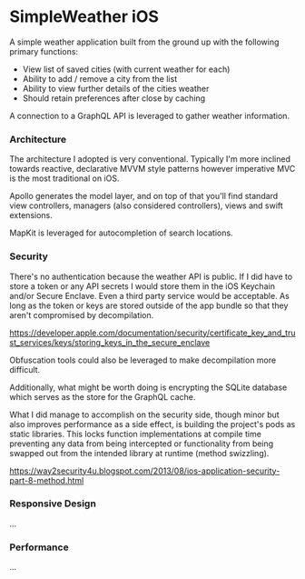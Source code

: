 # SimpleWeather iOS
A simple weather application built from the ground up with the following primary functions:
- View list of saved cities (with current weather for each)
- Ability to add / remove a city from the list
- Ability to view further details of the cities weather
- Should retain preferences after close by caching

A connection to a GraphQL API is leveraged to gather weather information.

### Architecture
The architecture I adopted is very conventional. Typically I'm more inclined towards reactive, 
declarative MVVM style patterns however imperative MVC is the most traditional on iOS. 

Apollo generates the model layer, and on top of that you'll find standard view controllers,
managers (also considered controllers), views and swift extensions.

MapKit is leveraged for autocompletion of search locations.

### Security
There's no authentication because the weather API is public. If I did have to store a token or any API secrets 
I would store them in the iOS Keychain and/or Secure Enclave. Even a third party service would be acceptable.
As long as the token or keys are stored outside of the app bundle so that they aren't compromised by decompilation.

https://developer.apple.com/documentation/security/certificate_key_and_trust_services/keys/storing_keys_in_the_secure_enclave

Obfuscation tools could also be leveraged to make decompilation more difficult.

Additionally, what might be worth doing is encrypting the SQLite database which serves as the store for the GraphQL cache.

What I did manage to accomplish on the security side, though minor but also improves performance as a side effect, 
is building the project's pods as static libraries. This locks function implementations at compile time preventing any data 
from being intercepted or functionality from being swapped out from the intended library at runtime (method swizzling).

https://way2security4u.blogspot.com/2013/08/ios-application-security-part-8-method.html

### Responsive Design
...

### Performance
...
